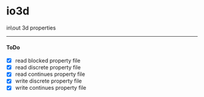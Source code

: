 # io3d
in\out 3d properties

---

#### ToDo
- [x] read blocked property file
- [x] read discrete property file
- [x] read continues property file
- [x] write discrete property file
- [x] write continues property file
